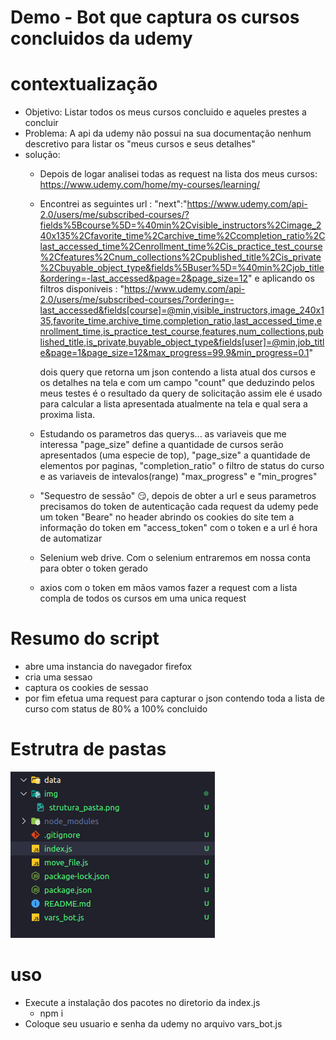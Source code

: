 # Demo - Bot que captura os cursos concluidos da udemy

# contextualização
 
 - Objetivo: Listar todos os meus cursos concluido e aqueles prestes a concluir
 - Problema: A api da udemy não possui na sua documentação nenhum descretivo para listar os "meus cursos e seus detalhes"
 - solução:
    - Depois de logar analisei todas as request na lista dos meus cursos: https://www.udemy.com/home/my-courses/learning/
    - Encontrei as seguintes url : "next":"https://www.udemy.com/api-2.0/users/me/subscribed-courses/?fields%5Bcourse%5D=%40min%2Cvisible_instructors%2Cimage_240x135%2Cfavorite_time%2Carchive_time%2Ccompletion_ratio%2Clast_accessed_time%2Cenrollment_time%2Cis_practice_test_course%2Cfeatures%2Cnum_collections%2Cpublished_title%2Cis_private%2Cbuyable_object_type&fields%5Buser%5D=%40min%2Cjob_title&ordering=-last_accessed&page=2&page_size=12"
     e aplicando os filtros disponiveis :
    "https://www.udemy.com/api-2.0/users/me/subscribed-courses/?ordering=-last_accessed&fields[course]=@min,visible_instructors,image_240x135,favorite_time,archive_time,completion_ratio,last_accessed_time,enrollment_time,is_practice_test_course,features,num_collections,published_title,is_private,buyable_object_type&fields[user]=@min,job_title&page=1&page_size=12&max_progress=99.9&min_progress=0.1"

        dois query que retorna um json contendo a lista atual dos cursos e os detalhes na tela e com um campo "count" que deduzindo pelos meus testes é o resultado da query de solicitação assim ele é usado para calcular a lista apresentada atualmente na tela e qual sera a proxima lista.
    - Estudando os parametros das querys... as variaveis que me interessa "page_size" define a quantidade de cursos serão apresentados (uma especie de top), "page_size" a quantidade de elementos por paginas, "completion_ratio" o filtro de status do curso e as variaveis de intevalos(range) "max_progress" e "min_progres"
    - "Sequestro de sessão" :smirk:, depois de obter a url e seus parametros precisamos do token de autenticação
    cada request da udemy pede um token "Beare"  no header 
    abrindo os cookies do site tem a informação do token em "access_token" com o token e a url é hora de automatizar 

    - Selenium web drive. Com o selenium entraremos em nossa conta para obter o token gerado 
    - axios com o token em mãos vamos fazer a request com a lista compla de todos os cursos em uma unica request


# Resumo do script

- abre uma instancia do navegador firefox 
- cria uma sessao 
- captura os cookies de sessao
- por fim efetua uma request para capturar o json contendo toda a lista de curso com status de 80% a 100% concluido

# Estrutra de pastas
![](./img/strutura_pasta.png)

# uso

- Execute a instalação dos pacotes no diretorio da index.js
    - npm i
- Coloque seu usuario e senha da udemy no arquivo vars_bot.js

